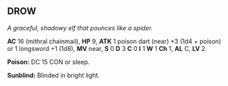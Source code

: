 ## DROW

_A graceful, shadowy elf that pounces like a spider._

**AC** 16 (mithral chainmail), **HP** 9, **ATK** 1 poison dart (near) +3 (1d4 + poison) or 1 longsword +1 (1d8), **MV** near, **S** 0 **D** 3 **C** 0 **I** 1 **W** 1 **Ch** 1, **AL** C, **LV** 2

**Poison:** DC 15 CON or sleep.

**Sunblind:** Blinded in bright light.

